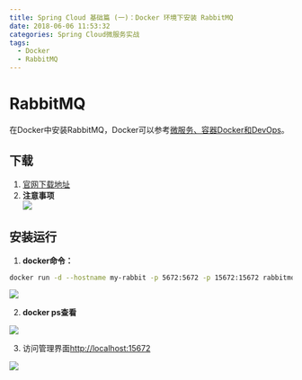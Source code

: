 ```yaml
---
title: Spring Cloud 基础篇 (一)：Docker 环境下安装 RabbitMQ
date: 2018-06-06 11:53:32
categories: Spring Cloud微服务实战
tags:
  - Docker
  - RabbitMQ
---
```

# RabbitMQ   

在Docker中安装RabbitMQ，Docker可以参考[微服务、容器Docker和DevOps](https://www.ddebug.cn/springcloud-docker-devops.html#more)。  

## 下载  

1. [官网下载地址](https://hub.docker.com/_/rabbitmq/)  
2. **注意事项**    
![](http://p8hqd7oln.bkt.clouddn.com/18-5-31/84358853.jpg)

## 安装运行    

1. **docker命令：** 
```bash
docker run -d --hostname my-rabbit -p 5672:5672 -p 15672:15672 rabbitmq:3.7.5-management
```
![](http://p8hqd7oln.bkt.clouddn.com/18-5-31/38308950.jpg)

2. **docker ps查看**  

![](http://p8hqd7oln.bkt.clouddn.com/18-6-6/95321892.jpg)

3. 访问管理界面<http://localhost:15672>  

![](http://p8hqd7oln.bkt.clouddn.com/18-5-31/13026009.jpg)

